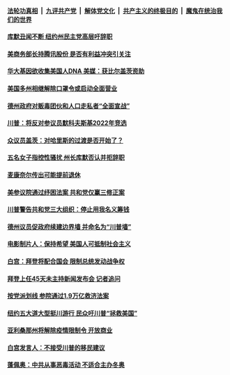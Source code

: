 

####  [法轮功真相](../../../../basic/blob/master/README.md?t=03081830) &nbsp;|&nbsp; [九评共产党](../../../../9ping.md/blob/master/README.md?t=03081830) &nbsp;|&nbsp; [解体党文化](../../../../jtdwh.md/blob/master/README.md?t=03081830)  &nbsp;|&nbsp; [共产主义的终极目的](../../../../gczydzjmd.md/blob/master/README.md?t=03081830) &nbsp;|&nbsp; [魔鬼在统治我们的世界](../../../../mgztzwmdsj.md/blob/master/README.md?t=03081830) 

#### [库默丑闻不断 纽约州民主党高层吁辞职](../pages/soh6/481847.md?t=03081830) 
#### [美商务部长持腾讯股份 是否有利益冲突引关注](../pages/soh6/481820.md?t=03081830) 
#### [华大基因欲收集美国人DNA 美媒：获比尔盖茨资助](../pages/soh6/481817.md?t=03081830) 
#### [美国多州相继解除口罩令或启动全面营业](../pages/soh6/481808.md?t=03081830) 
#### [德州政府对贩毒团伙和人口走私者“全面宣战”](../pages/soh6/481802.md?t=03081830) 
#### [川普：将反对参议员默科夫斯基2022年竞选](../pages/soh6/481796.md?t=03081830) 
#### [众议员盖茨：对哈里斯的过渡是否开始了？](../pages/soh6/481799.md?t=03081830) 
#### [五名女子指控性骚扰 州长库默否认并拒辞职](../pages/soh6/481787.md?t=03081830) 
#### [麦康奈尔传出可能提前退休  ](../pages/soh6/481790.md?t=03081830) 
#### [美参议院通过纾困法案 共和党仅赢三修正案](../pages/soh6/481784.md?t=03081830) 
#### [川普警告共和党三大组织：停止用我名义筹钱](../pages/soh6/481769.md?t=03081830) 
#### [德州议员促政府续建边界墙  并命名为“川普墙”](../pages/soh6/481559.md?t=03081830) 
#### [电影制片人：保持希望 美国人可抵制社会主义](../pages/soh6/481568.md?t=03081830) 
#### [白宫：拜登将配合国会 限制总统发动战争权](../pages/soh6/481553.md?t=03081830) 
#### [拜登上任45天未主持新闻发布会 记者追问](../pages/soh6/481544.md?t=03081830) 
#### [按党派划线 参院通过1.9万亿救济法案](../pages/soh6/481529.md?t=03081830) 
#### [纽约五大道大型挺川游行 民众吁川普“拯救美国”](../pages/soh6/481532.md?t=03081830) 
#### [亚利桑那州将解除疫情限制令 开放商业](../pages/soh6/481517.md?t=03081830) 
#### [白宫发言人：不接受川普的移民建议](../pages/soh6/481505.md?t=03081830) 
#### [蓬佩奥：中共从事恶毒活动 不适合主办冬奥](../pages/soh6/481499.md?t=03081830) 
